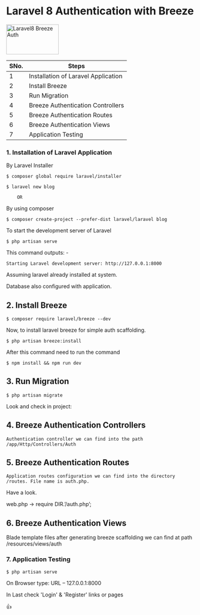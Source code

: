 
# Laravel 8 Authentication with Breeze

<img src="https://encrypted-tbn0.gstatic.com/images?q=tbn:ANd9GcSmukjdZSQOQUSjRdzZNUXkcIhZFEFDar1wrA&usqp=CAU" width="140" height="80" alt="Laravel8 Breeze Auth">


| SNo.     | Steps      |
| ------------- | ------------- |
| 1         | Installation of Laravel Application        | 
| 2           | Install Breeze        |
| 3           | Run Migration        |
| 4           | Breeze Authentication Controllers        |
| 5           | Breeze Authentication Routes        |
| 6           | Breeze Authentication Views        |
| 7           | Application Testing        |


### 1. Installation of Laravel Application

  By Laravel Installer

	$ composer global require laravel/installer
    
    $ laravel new blog

        OR

  By using composer

  	$ composer create-project --prefer-dist laravel/laravel blog

To start the development server of Laravel 
  	
    $ php artisan serve

  This command outputs: -

  	Starting Laravel development server: http://127.0.0.1:8000

Assuming laravel already installed at system.

Database also configured with application.

## 2. Install Breeze

	$ composer require laravel/breeze --dev

Now, to install laravel breeze for simple auth scaffolding.

	$ php artisan breeze:install

After this command need to run the command

	$ npm install && npm run dev

## 3. Run Migration

	$ php artisan migrate

Look and check in project:

## 4. Breeze Authentication Controllers

	Authentication controller we can find into the path /app/Http/Controllers/Auth

## 5. Breeze Authentication Routes

	Application routes configuration we can find into the directory /routes. File name is auth.php. 

Have a look.

web.php -> require DIR.’/auth.php’;

## 6. Breeze Authentication Views

Blade template files after generating breeze scaffolding we can find at path /resources/views/auth

### 7. Application Testing

	$ php artisan serve

On Browser type: 
   URL – 127.0.0.1:8000

In Last check 'Login' & 'Register' links or pages


:+1:
